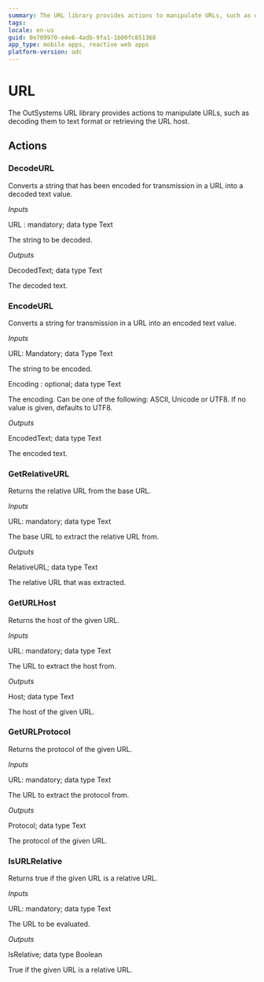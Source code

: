 ```yaml
---
summary: The URL library provides actions to manipulate URLs, such as decoding them to text format or retrieving the URL host.
tags: 
locale: en-us
guid: 0e709970-e4e6-4adb-9fa1-1b00fc851368
app_type: mobile apps, reactive web apps
platform-version: odc
---
```

# URL

The OutSystems URL library provides actions to manipulate URLs, such as decoding them to text format or retrieving the URL host.

## Actions

### DecodeURL
Converts a string that has been encoded for transmission in a URL into a decoded text value.

_Inputs_

URL : mandatory; data type Text         

The string to be decoded.

_Outputs_

DecodedText; data type Text

The decoded text.


### EncodeURL

Converts a string for transmission in a URL into an encoded text value.

_Inputs_

URL: Mandatory; data Type Text 

The string to be encoded.

Encoding : optional; data type Text         

The encoding. Can be one of the following: ASCII, Unicode or UTF8. If no value is given, defaults to UTF8.

_Outputs_

EncodedText; data type Text

The encoded text.


### GetRelativeURL
Returns the relative URL from the base URL.

_Inputs_     

URL: mandatory; data type Text    

The base URL to extract the relative URL from.

_Outputs_

RelativeURL; data type Text

The relative URL that was extracted.


### GetURLHost
Returns the host of the given URL.

_Inputs_     

URL: mandatory; data type Text    

The URL to extract the host from.

_Outputs_

Host; data type Text

The host of the given URL.

### GetURLProtocol
Returns the protocol of the given URL.

_Inputs_     

URL: mandatory; data type Text    

The URL to extract the protocol from.

_Outputs_

Protocol; data type Text

The protocol of the given URL.


### IsURLRelative
Returns true if the given URL is a relative URL.

_Inputs_     

URL: mandatory; data type Text    

The URL to be evaluated.

_Outputs_

IsRelative; data type Boolean

True if the given URL is a relative URL.